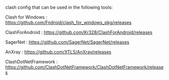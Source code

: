 clash config that can be used in the following tools:

Clash for Windows : https://github.com/Fndroid/clash_for_windows_pkg/releases

ClashForAndroid : https://github.com/Kr328/ClashForAndroid/releases

SagerNet : https://github.com/SagerNet/SagerNet/releases

AnXray : https://github.com/XTLS/AnXray/releases

ClashDotNetFramework : https://github.com/ClashDotNetFramework/ClashDotNetFramework/releases
